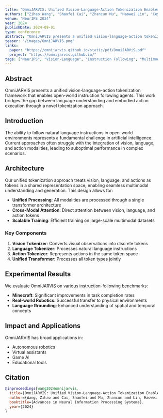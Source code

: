 ```yaml
---
title: "OmniJARVIS: Unified Vision-Language-Action Tokenization Enables Open-World Instruction Following Agents"
authors: ["Zihao Wang", "Shaofei Cai", "Zhancun Mu", "Haowei Lin", "Ceyao Zhang", "Xueije Liu", "Qing Li", "Anji Liu", "Xiaojian Ma", "Yitao Liang"]
venue: "NeurIPS 2024"
year: 2024
publishDate: 2024-09-01
type: conference
abstract: "OmniJARVIS presents a unified vision-language-action tokenization framework that enables open-world instruction following agents."
teaser: "/images/OmniJARVIS.png"
links:
  paper: "https://omnijarvis.github.io/static/pdf/OmniJARViS.pdf"
  project: "https://omnijarvis.github.io/"
tags: ["NeurIPS", "Vision-Language", "Instruction Following", "Multimodal"]
---
```


## Abstract

OmniJARVIS presents a unified vision-language-action tokenization framework that enables open-world instruction following agents. This work bridges the gap between language understanding and embodied action execution through a novel tokenization approach.

## Introduction

The ability to follow natural language instructions in open-world environments represents a fundamental challenge in artificial intelligence. Current approaches often struggle with the integration of vision, language, and action modalities, leading to suboptimal performance in complex scenarios.

## Architecture

Our unified tokenization approach treats vision, language, and actions as tokens in a shared representation space, enabling seamless multimodal understanding and generation. This design allows for:

- **Unified Processing**: All modalities are processed through a single transformer architecture
- **Cross-Modal Attention**: Direct attention between vision, language, and action tokens
- **Scalable Training**: Efficient training on large-scale multimodal datasets

### Key Components

1. **Vision Tokenizer**: Converts visual observations into discrete tokens
2. **Language Tokenizer**: Processes natural language instructions
3. **Action Tokenizer**: Represents actions in the same token space
4. **Unified Transformer**: Processes all token types jointly

## Experimental Results

We evaluate OmniJARVIS on various instruction-following benchmarks:

- **Minecraft**: Significant improvements in task completion rates
- **Real-world Robotics**: Successful transfer to physical environments
- **Language Grounding**: Enhanced understanding of spatial and temporal concepts

## Impact and Applications

OmniJARVIS has broad applications in:
- Autonomous robotics
- Virtual assistants
- Game AI
- Educational tools

## Citation

```bibtex
@inproceedings{wang2024omnijarvis,
  title={OmniJARVIS: Unified Vision-Language-Action Tokenization Enables Open-World Instruction Following Agents},
  author={Wang, Zihao and Cai, Shaofei and Mu, Zhancun and Lin, Haowei and Zhang, Ceyao and Liu, Xueije and Li, Qing and Liu, Anji and Ma, Xiaojian and Liang, Yitao},
  booktitle={Advances in Neural Information Processing Systems},
  year={2024}
}
```
